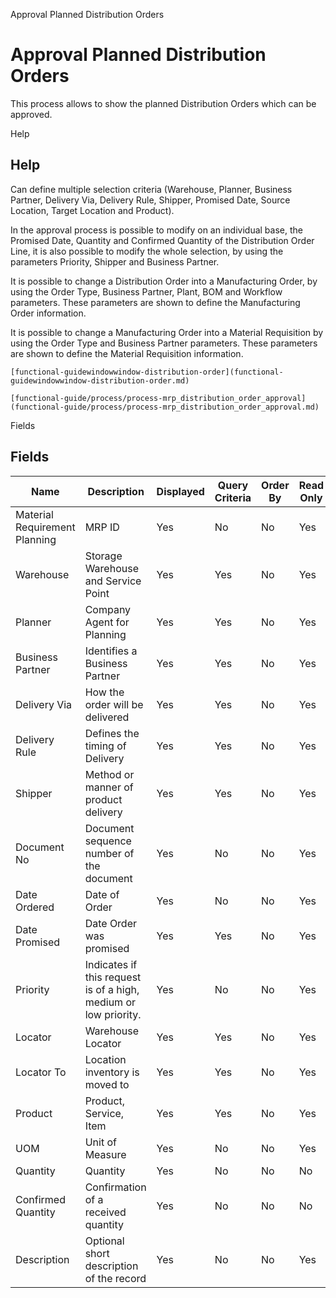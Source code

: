 
Approval  Planned Distribution Orders
# Approval  Planned Distribution Orders


This process allows to show  the planned Distribution Orders which can be approved.

Help
## Help

Can define multiple selection criteria (Warehouse, Planner, Business Partner, Delivery Via, Delivery Rule, Shipper, Promised Date,  Source Location, Target Location and Product).

 In the approval process is possible to modify on an individual base,  the Promised Date, Quantity and Confirmed Quantity of the Distribution Order Line, it is also possible to modify the whole selection,  by using the parameters Priority, Shipper and Business Partner.

It is possible to change a Distribution Order into  a Manufacturing  Order, by using the Order Type, Business Partner, Plant, BOM and Workflow parameters. These parameters are shown to define the Manufacturing Order information.

It is possible to change a Manufacturing Order into a Material Requisition by using the Order Type and Business Partner parameters. These  parameters are shown to define the Material Requisition information.

```
[functional-guidewindowwindow-distribution-order](functional-guidewindowwindow-distribution-order.md)
```

```
[functional-guide/process/process-mrp_distribution_order_approval](functional-guide/process/process-mrp_distribution_order_approval.md)
```

Fields
## Fields




Name                          | Description                                                     | Displayed | Query Criteria | Order By | Read Only | Mandatory
----------------------------- | --------------------------------------------------------------- | --------- | -------------- | -------- | --------- | ---------
Material Requirement Planning | MRP ID                                                          | Yes       | No             | No       | Yes       | Yes      
Warehouse                     | Storage Warehouse and Service Point                             | Yes       | Yes            | No       | Yes       | No       
Planner                       | Company Agent for Planning                                      | Yes       | Yes            | No       | Yes       | No       
Business Partner              | Identifies a Business Partner                                   | Yes       | Yes            | No       | Yes       | No       
Delivery Via                  | How the order will be delivered                                 | Yes       | Yes            | No       | Yes       | No       
Delivery Rule                 | Defines the timing of Delivery                                  | Yes       | Yes            | No       | Yes       | No       
Shipper                       | Method or manner of product delivery                            | Yes       | Yes            | No       | Yes       | No       
Document No                   | Document sequence number of the document                        | Yes       | No             | No       | Yes       | Yes      
Date Ordered                  | Date of Order                                                   | Yes       | No             | No       | Yes       | No       
Date Promised                 | Date Order was promised                                         | Yes       | Yes            | No       | Yes       | No       
Priority                      | Indicates if this request is of a high, medium or low priority. | Yes       | No             | No       | Yes       | Yes      
Locator                       | Warehouse Locator                                               | Yes       | Yes            | No       | Yes       | No       
Locator To                    | Location inventory is moved to                                  | Yes       | Yes            | No       | Yes       | No       
Product                       | Product, Service, Item                                          | Yes       | Yes            | No       | Yes       | No       
UOM                           | Unit of Measure                                                 | Yes       | No             | No       | Yes       | Yes      
Quantity                      | Quantity                                                        | Yes       | No             | No       | No        | Yes      
Confirmed Quantity            | Confirmation of a received quantity                             | Yes       | No             | No       | No        | Yes      
Description                   | Optional short description of the record                        | Yes       | No             | No       | Yes       | Yes      
